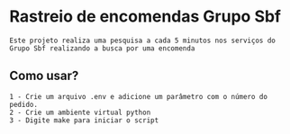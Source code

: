 Rastreio de encomendas Grupo Sbf 
========

    Este projeto realiza uma pesquisa a cada 5 minutos nos serviços do Grupo Sbf realizando a busca por uma encomenda

## Como usar? 

    1 - Crie um arquivo .env e adicione um parâmetro com o número do pedido. 
    2 - Crie um ambiente virtual python 
    3 - Digite make para iniciar o script 